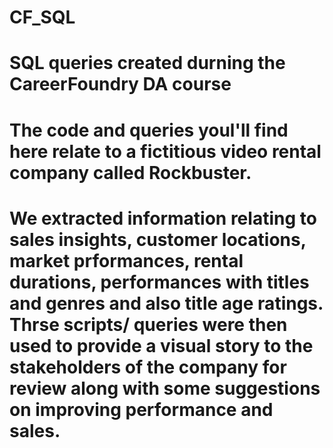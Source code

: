 # CF_SQL

# SQL queries created durning the CareerFoundry DA course

# The code and queries youl'll find here relate to a fictitious video rental company called Rockbuster. 

# We extracted information relating to sales insights, customer locations, market prformances, rental durations, performances with titles and genres and also title age ratings. Thrse scripts/ queries were then used to provide a visual story to the stakeholders of the company for review along with some suggestions on improving performance and sales.
